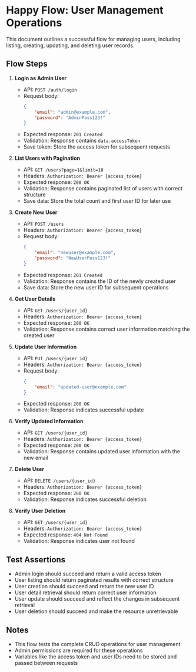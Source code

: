 # Happy Flow: User Management Operations

This document outlines a successful flow for managing users, including listing, creating, updating, and deleting user records.

## Flow Steps

1. **Login as Admin User**

    - API: `POST /auth/login`
    - Request body:
        ```json
        {
            "email": "admin@example.com",
            "password": "AdminPass123!"
        }
        ```
    - Expected response: `201 Created`
    - Validation: Response contains `data.accessToken`
    - Save token: Store the access token for subsequent requests

2. **List Users with Pagination**

    - API: `GET /users?page=1&limit=10`
    - Headers: `Authorization: Bearer {access_token}`
    - Expected response: `200 OK`
    - Validation: Response contains paginated list of users with correct structure
    - Save data: Store the total count and first user ID for later use

3. **Create New User**

    - API: `POST /users`
    - Headers: `Authorization: Bearer {access_token}`
    - Request body:
        ```json
        {
            "email": "newuser@example.com",
            "password": "NewUserPass123!"
        }
        ```
    - Expected response: `201 Created`
    - Validation: Response contains the ID of the newly created user
    - Save data: Store the new user ID for subsequent operations

4. **Get User Details**

    - API: `GET /users/{user_id}`
    - Headers: `Authorization: Bearer {access_token}`
    - Expected response: `200 OK`
    - Validation: Response contains correct user information matching the created user

5. **Update User Information**

    - API: `PUT /users/{user_id}`
    - Headers: `Authorization: Bearer {access_token}`
    - Request body:
        ```json
        {
            "email": "updated-user@example.com"
        }
        ```
    - Expected response: `200 OK`
    - Validation: Response indicates successful update

6. **Verify Updated Information**

    - API: `GET /users/{user_id}`
    - Headers: `Authorization: Bearer {access_token}`
    - Expected response: `200 OK`
    - Validation: Response contains updated user information with the new email

7. **Delete User**

    - API: `DELETE /users/{user_id}`
    - Headers: `Authorization: Bearer {access_token}`
    - Expected response: `200 OK`
    - Validation: Response indicates successful deletion

8. **Verify User Deletion**
    - API: `GET /users/{user_id}`
    - Headers: `Authorization: Bearer {access_token}`
    - Expected response: `404 Not Found`
    - Validation: Response indicates user not found

## Test Assertions

- Admin login should succeed and return a valid access token
- User listing should return paginated results with correct structure
- User creation should succeed and return the new user ID
- User detail retrieval should return correct user information
- User update should succeed and reflect the changes in subsequent retrieval
- User deletion should succeed and make the resource unretrievable

## Notes

- This flow tests the complete CRUD operations for user management
- Admin permissions are required for these operations
- Variables like the access token and user IDs need to be stored and passed between requests
